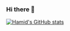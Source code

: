 ### Hi there 👋

[![Hamid's GitHub stats](https://github-readme-stats.vercel.app/api?username=tuytoosh)](https://github.com/tuytoosh/github-readme-stats)


<!--
**tuytoosh/tuytoosh** is a ✨ _special_ ✨ repository because its `README.md` (this file) appears on your GitHub profile.

Here are some ideas to get you started:

- 🔭 I’m currently working on ...
- 🌱 I’m currently learning ...
- 👯 I’m looking to collaborate on ...
- 🤔 I’m looking for help with ...
- 💬 Ask me about ...
- 📫 How to reach me: ...
- 😄 Pronouns: ...
- ⚡ Fun fact: ...
-->
